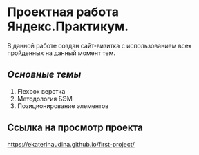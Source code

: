 # Проектная работа Яндекс.Практикум.

В данной работе создан сайт-визитка с использованием всех пройденных на данный момент тем.

## *Основные темы*

1. Flexbox верстка
2. Методология БЭМ
3. Позиционирование элементов

## Ссылка на просмотр проекта
https://ekaterinaudina.github.io/first-project/
